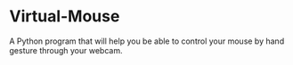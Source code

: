 # Virtual-Mouse
A Python program that will help you be able to control your mouse by hand gesture through your webcam.
